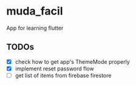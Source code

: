# muda_facil

App for learning flutter

## TODOs

- [x] check how to get app's ThemeMode properly
- [x] implement reset password flow
- [ ] get list of items from firebase firestore
